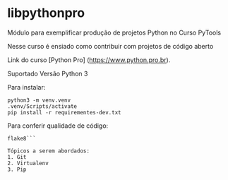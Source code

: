 # libpythonpro
Módulo para exemplificar produção de  projetos Python no Curso PyTools

Nesse curso é ensiado como contribuir com projetos de código aberto

Link do curso [Python Pro] (https://www.python.pro.br).

Suportado Versão Python 3

Para instalar:

```console
python3 -m venv.venv
.venv/Scripts/activate
pip install -r requirementes-dev.txt
```

Para conferir qualidade de código:
```console
flake8```

Tópicos a serem abordados: 
1. Git
2. Virtualenv
3. Pip
